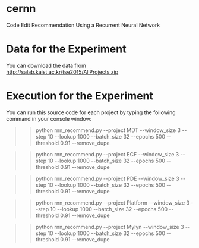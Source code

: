 # cernn
Code Edit Recommendation Using a Recurrent Neural Network

# Data for the Experiment
You can download the data from http://salab.kaist.ac.kr/tse2015/AllProjects.zip

# Execution for the Experiment
You can run this source code for each project by typing the following command in your console window:

>> python rnn_recommend.py --project MDT --window_size 3 --step 10 --lookup 1000 --batch_size 32 --epochs 500 --threshold 0.91 --remove_dupe

>> python rnn_recommend.py --project ECF --window_size 3 --step 10 --lookup 1000 --batch_size 32 --epochs 500 --threshold 0.91 --remove_dupe

>> python rnn_recommend.py --project PDE --window_size 3 --step 10 --lookup 1000 --batch_size 32 --epochs 500 --threshold 0.91 --remove_dupe

>> python rnn_recommend.py --project Platform --window_size 3 --step 10 --lookup 1000 --batch_size 32 --epochs 500 --threshold 0.91 --remove_dupe

>> python rnn_recommend.py --project Mylyn --window_size 3 --step 10 --lookup 1000 --batch_size 32 --epochs 500 --threshold 0.91 --remove_dupe
